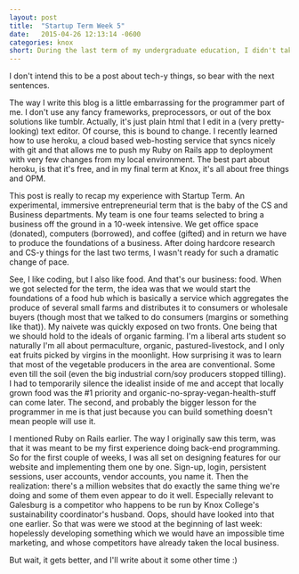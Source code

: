 ```yaml
---
layout: post
title:  "Startup Term Week 5"
date:   2015-04-26 12:13:14 -0600
categories: knox
short: During the last term of my undergraduate education, I didn't take any classes. Instead, I sold locally grown produce to the Galesburg community. Here's part of that story.
---
```

I don't intend this to be a post about tech-y things, so bear with the next sentences.

The way I write this blog is a little embarrassing for the programmer part of me. I don't use any fancy frameworks, preprocessors, or out of the box solutions like tumblr. Actually, it's just plain html that I edit in a (very pretty-looking) text editor. Of course, this is bound to change. I recently learned how to use heroku, a cloud based web-hosting service that syncs nicely with git and that allows me to push my Ruby on Rails app to deployment with very few changes from my local environment. The best part about heroku, is that it's free, and in my final term at Knox, it's all about free things and OPM.

This post is really to recap my experience with Startup Term. An experimental, immersive entrepreneurial term that is the baby of the CS and Business departments. My team is one four teams selected to bring a business off the ground in a 10-week intensive. We get office space (donated), computers (borrowed), and coffee (gifted) and in return we have to produce the foundations of a business. After doing hardcore research and CS-y things for the last two terms, I wasn't ready for such a dramatic change of pace.

See, I like coding, but I also like food. And that's our business: food. When we got selected for the term, the idea was that we would start the foundations of a food hub which is basically a service which aggregates the produce of several small farms and distributes it to consumers or wholesale buyers (though most that we talked to do consumers (margins or something like that)). My naivete was quickly exposed on two fronts. One being that we should hold to the ideals of organic farming. I'm a liberal arts student so naturally I'm all about permaculture, organic, pastured-livestock, and I only eat fruits picked by virgins in the moonlight. How surprising it was to learn that most of the vegetable producers in the area are conventional. Some even till the soil (even the big industrial corn/soy producers stopped tilling). I had to temporarily silence the idealist inside of me and accept that locally grown food was the #1 priority and organic-no-spray-vegan-health-stuff can come later. The second, and probably the bigger lesson for the programmer in me is that just because you can build something doesn't mean people will use it.

I mentioned Ruby on Rails earlier. The way I originally saw this term, was that it was meant to be my first experience doing back-end programming. So for the first couple of weeks, I was all set on designing features for our website and implementing them one by one. Sign-up, login, persistent sessions, user accounts, vendor accounts, you name it. Then the realization: there's a million websites that do exactly the same thing we're doing and some of them even appear to do it well. Especially relevant to Galesburg is a competitor who happens to be run by Knox College's sustainability coordinator's husband. Oops, should have looked into that one earlier. So that was were we stood at the beginning of last week: hopelessly developing something which we would have an impossible time marketing, and whose competitors have already taken the local business.

But wait, it gets better, and I'll write about it some other time :)